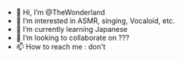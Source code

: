 - 👋 Hi, I’m @TheWonderland
- 👀 I’m interested in ASMR, singing, Vocaloid, etc.
- 🌱 I’m currently learning Japanese
- 💞️ I’m looking to collaborate on ???
- 📫 How to reach me : don't

<!---
TheWonderland/TheWonderland is a ✨ special ✨ repository because its `README.md` (this file) appears on your GitHub profile.
You can click the Preview link to take a look at your changes.
--->
